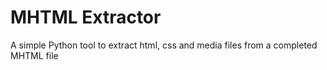 # MHTML Extractor
A simple Python tool to extract html, css and media files from a completed MHTML file
